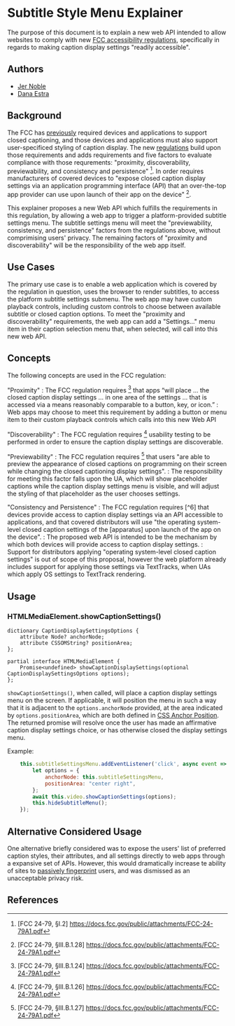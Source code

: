# Subtitle Style Menu Explainer

The purpose of this document is to explain a new web API intended to allow websites to comply with new [FCC accessibility regulations](https://www.fcc.gov/document/fcc-acts-improve-accessibility-closed-captioning-settings), specifically in regards to making caption display settings "readily accessible".

## Authors

* [Jer Noble](https://github.com/jernoble)
* [Dana Estra](https://github.com/danae404)

## Background

The FCC has [previously](https://www.federalregister.gov/documents/2016/02/04/2016-00929/accessibility-of-user-interfaces-and-video-programming-guides-and-menus) required devices and applications to support closed captioning, and those devices and applications must also support user-specificed styling of caption display. The new [regulations](https://www.fcc.gov/document/fcc-acts-improve-accessibility-closed-captioning-settings) build upon those requirements and adds requirements and five factors to evaluate compliance with those requrements: "proximity, discoverability, previewability,
and consistency and persistence" [^1]. In order requires manufacturers of covered devices to "expose closed caption display
settings via an application programming interface (API) that an over-the-top app provider can use upon
launch of their app on the device" [^2].

This explainer proposes a new Web API which fulfills the requirements in this regulation, by allowing a web app to trigger a platform-provided subtitle settings menu. The subtitle settings menu will meet the "previewability, consistency, and persistence" factors from the regulations above, without comprimising users' privacy. The remaining factors of "proximity and discoverability" will be the responsibility of the web app itself.

## Use Cases

The primary use case is to enable a web application which is covered by the regulation in question, uses the browser to render subtitles, to access the platform subtitle settings submenu. The web app may have custom playback controls, including custom controls to choose between available subtitle or closed caption options. To meet the "proximity and discoverability" requirements, the web app can add a "Settings..." menu item in their caption selection menu that, when selected, will call into this new web API.

## Concepts

The following concepts are used in the FCC regulation:

"Proximity"
: The FCC regulation requires [^3] that apps “will place ... the closed caption display settings ... in one area of the
settings ... that is accessed via a means reasonably comparable to a button, key, or icon.”
: Web apps may choose to meet this requirement by adding a button or menu item to their custom playback controls which calls into this new Web API

"Discoverability"
: The FCC regulation requires [^4] usability testing to be performed in order to ensure the caption display settings are discoverable.

"Previewability"
: The FCC regulation requires [^5] that users "are able to preview the appearance of closed captions on
programming on their screen while changing the closed captioning display settings".
: The responsibility for meeting this factor falls upon the UA, which will show placeholder captions while the caption display settings menu is visible, and will adjust the styling of that placeholder as the user chooses settings.

"Consistency and Persistence"
: The FCC regulation requires [^6] that devices provide access to caption display settings via an API accessible to applications, and that covered distributors will use "the operating system-level closed caption settings of the [apparatus] upon launch of the app on the device".
: The proposed web API is intended to be the mechanism by which both devices will provide access to caption display settings.
: Support for distributors applying "operating system-level closed caption settings" is out of scope of this proposal, however the web platform already includes support for applying those settings via TextTracks, when UAs which apply OS settings to TextTrack rendering.

## Usage

### HTMLMediaElement.showCaptionSettings()

```idl
dictionary CaptionDisplaySettingsOptions {
	attribute Node? anchorNode;
	attribute CSSOMString? positionArea;
};

partial interface HTMLMediaElement {
	Promise<undefined> showCaptionDisplaySettings(optional CaptionDisplaySettingsOptions options);
};
```

`showCaptionSettings()`, when called, will place a caption display settings menu on the screen. If applicable, it will position the menu in such a way that it is adjacent to the `options.anchorNode` provided, at the area indicated by `options.positionArea`, which are both defined in [CSS Anchor Position](https://drafts.csswg.org/css-anchor-position/). The returned promise will resolve once the user has made an affirmative caption display settings choice, or has otherwise closed the display settings menu.

Example:

```js
	this.subtitleSettingsMenu.addEventListener('click', async event => {
		let options = {
			anchorNode: this.subtitleSettingsMenu,
			positionArea: "center right",
		};
		await this.video.showCaptionSettings(options);
		this.hideSubtitleMenu();
	});
```

## Alternative Considered Usage

One alternative briefly considered was to expose the users' list of preferred caption styles, their attributes, and all settings directly to web apps through a expansive set of APIs. However, this would dramatically increase te ability of sites to [passively fingerprint](https://www.w3.org/TR/fingerprinting-guidance/#passive) users, and was dismissed as an unacceptable privacy risk.

## References

[^1]: [FCC 24-79, §I.2] https://docs.fcc.gov/public/attachments/FCC-24-79A1.pdf
[^2]: [FCC 24-79, §III.B.1.28] https://docs.fcc.gov/public/attachments/FCC-24-79A1.pdf
[^3]: [FCC 24-79, §III.B.1.24] https://docs.fcc.gov/public/attachments/FCC-24-79A1.pdf
[^4]: [FCC 24-79, §III.B.1.26] https://docs.fcc.gov/public/attachments/FCC-24-79A1.pdf
[^5]: [FCC 24-79, §III.B.1.27] https://docs.fcc.gov/public/attachments/FCC-24-79A1.pdf
[^5]: [FCC 24-79, §III.B.1.28] https://docs.fcc.gov/public/attachments/FCC-24-79A1.pdf